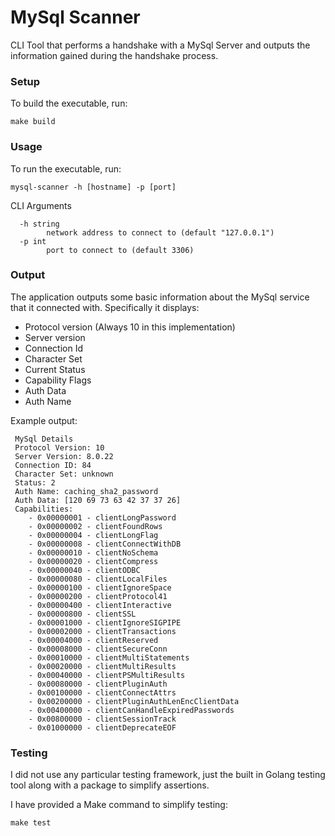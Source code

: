 # MySql Scanner

CLI Tool that performs a handshake with a MySql Server and outputs the information
gained during the handshake process.

### Setup

To build the executable, run:

```shell script
make build
```

### Usage

To run the executable, run:

```shell script
mysql-scanner -h [hostname] -p [port]
```

CLI Arguments

```shell script
  -h string
    	network address to connect to (default "127.0.0.1")
  -p int
    	port to connect to (default 3306)
```

### Output

The application outputs some basic information about the MySql service that it connected with.
Specifically it displays:

- Protocol version (Always 10 in this implementation)
- Server version
- Connection Id
- Character Set
- Current Status
- Capability Flags
- Auth Data
- Auth Name

Example output:

```shell script
 MySql Details
 Protocol Version: 10
 Server Version: 8.0.22
 Connection ID: 84
 Character Set: unknown
 Status: 2
 Auth Name: caching_sha2_password
 Auth Data: [120 69 73 63 42 37 37 26]
 Capabilities:
 	- 0x00000001 - clientLongPassword
	- 0x00000002 - clientFoundRows
	- 0x00000004 - clientLongFlag
	- 0x00000008 - clientConnectWithDB
	- 0x00000010 - clientNoSchema
	- 0x00000020 - clientCompress
	- 0x00000040 - clientODBC
	- 0x00000080 - clientLocalFiles
	- 0x00000100 - clientIgnoreSpace
	- 0x00000200 - clientProtocol41
	- 0x00000400 - clientInteractive
	- 0x00000800 - clientSSL
	- 0x00001000 - clientIgnoreSIGPIPE
	- 0x00002000 - clientTransactions
	- 0x00004000 - clientReserved
	- 0x00008000 - clientSecureConn
	- 0x00010000 - clientMultiStatements
	- 0x00020000 - clientMultiResults
	- 0x00040000 - clientPSMultiResults
	- 0x00080000 - clientPluginAuth
	- 0x00100000 - clientConnectAttrs
	- 0x00200000 - clientPluginAuthLenEncClientData
	- 0x00400000 - clientCanHandleExpiredPasswords
	- 0x00800000 - clientSessionTrack
	- 0x01000000 - clientDeprecateEOF
```

### Testing

I did not use any particular testing framework, just the built in Golang testing tool along with a package to simplify assertions.

I have provided a Make command to simplify testing:

```shell script
make test
```
